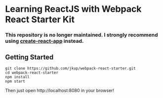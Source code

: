 
# Learning ReactJS with Webpack React Starter Kit

### This repository is no longer maintained. I strongly recommend using [create-react-app](https://github.com/facebookincubator/create-react-app) instead.

## Getting Started

    git clone https://github.com/jkup/webpack-react-starter.git
    cd webpack-react-starter
    npm install
    npm start

Then just open http://localhost:8080 in your browser!
